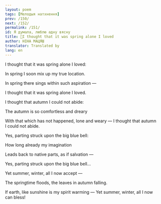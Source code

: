 ```yaml
---
layout: poem
tags: [Мелодыя натхнення]
prev: /150/
next: /152/
permalink: /151/
id: Я думала, люблю адну вясну
title: 🚧I thought that it was spring alone I loved 
author: НІНА МАЦЯШ
translator: Translated by 
lang: en
---
```



 
I thought that it was spring alone I loved:

In spring I soon mix up my true location.

In spring there sings within such aspiration —

I thought that it was spring alone I loved.

I thought that autumn I could not abide:

The autumn is so comfortless and dreary

With that which has not happened, lone and weary — I thought that autumn I could not abide.

Yes, parting struck upon the big blue bell:

How long already my imagination

Leads back to native parts, as if salvation —

Yes, parting struck upon the big blue bell...

Yet summer, winter, all I now accept —

The springtime floods, the leaves in autumn falling.

If earth, like sunshine is my spirit warming — Yet summer, winter, all I now can bless!
